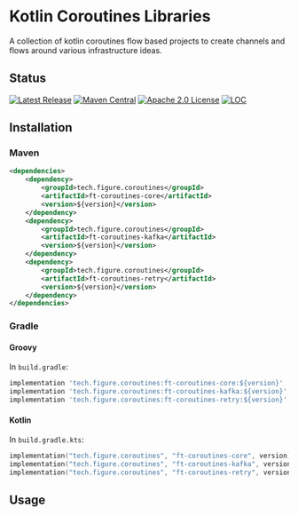 # Kotlin Coroutines Libraries

A collection of kotlin coroutines flow based projects to create channels and flows around various infrastructure ideas.

## Status

[![Latest Release][release-badge]][release-latest]
[![Maven Central][maven-badge]][maven-url]
[![Apache 2.0 License][license-badge]][license-url]
[![LOC][loc-badge]][loc-report]

[license-badge]: https://img.shields.io/github/license/FigureTechnologies/ft-coroutines.svg
[license-url]: https://github.com/FigureTechnologies/ft-coroutines/blob/main/LICENSE
[maven-badge]: https://maven-badges.herokuapp.com/maven-central/tech.figure/ft-coroutines-core/badge.svg
[maven-url]: https://maven-badges.herokuapp.com/maven-central/tech.figure.coroutines/ft-coroutines-core
[release-badge]: https://img.shields.io/github/tag/FigureTechnologies/ft-coroutines.svg
[release-latest]: https://github.com/FigureTechnologies/ft-coroutines/releases/latest
[loc-badge]: https://tokei.rs/b1/github/FigureTechnologies/ft-coroutines
[loc-report]: https://github.com/FigureTechnologies/ft-coroutines

## Installation

### Maven

```xml
<dependencies>
    <dependency>
        <groupId>tech.figure.coroutines</groupId>
        <artifactId>ft-coroutines-core</artifactId>
        <version>${version}</version>
    </dependency>
    <dependency>
        <groupId>tech.figure.coroutines</groupId>
        <artifactId>ft-coroutines-kafka</artifactId>
        <version>${version}</version>
    </dependency>
    <dependency>
        <groupId>tech.figure.coroutines</groupId>
        <artifactId>ft-coroutines-retry</artifactId>
        <version>${version}</version>
    </dependency>
</dependencies>
```

### Gradle

#### Groovy

In `build.gradle`:

```groovy
implementation 'tech.figure.coroutines:ft-coroutines-core:${version}'
implementation 'tech.figure.coroutines:ft-coroutines-kafka:${version}'
implementation 'tech.figure.coroutines:ft-coroutines-retry:${version}'
```

#### Kotlin

In `build.gradle.kts`:

```kotlin
implementation("tech.figure.coroutines", "ft-coroutines-core", version)
implementation("tech.figure.coroutines", "ft-coroutines-kafka", version)
implementation("tech.figure.coroutines", "ft-coroutines-retry", version)
```

## Usage

